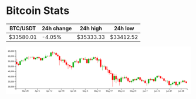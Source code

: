 # Bitcoin Stats

BTC/USDT|24h change|24h high|24h low|
|---|---|---|---|
|$33580.01|-4.05%|$35333.33|$33412.52|

<img src="./chart.svg">
